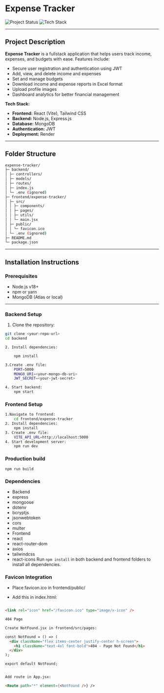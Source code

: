 # Expense Tracker

![Project Status](https://img.shields.io/badge/status-Completed-brightgreen)
![Tech Stack](https://img.shields.io/badge/stack-React%20%7C%20Node.js%20%7C%20MongoDB-blue)

---

## **Project Description**
**Expense Tracker** is a fullstack application that helps users track income, expenses, and budgets with ease. Features include:

- Secure user registration and authentication using JWT
- Add, view, and delete income and expenses
- Set and manage budgets
- Download income and expense reports in Excel format
- Upload profile images
- Dashboard analytics for better financial management

**Tech Stack:**

- **Frontend:** React (Vite), Tailwind CSS  
- **Backend:** Node.js, Express.js  
- **Database:** MongoDB  
- **Authentication:** JWT  
- **Deployment:** Render  

---

## **Folder Structure**
```bash
expense-tracker/
├─ backend/
│ ├─ controllers/
│ ├─ models/
│ ├─ routes/
│ ├─ index.js
│ └─ .env (ignored)
├─ frontend/expense-tracker/
│ ├─ src/
│ │ ├─ components/
│ │ ├─ pages/
│ │ ├─ utils/
│ │ └─ main.jsx
│ ├─ public/
│ │ └─ favicon.ico
│ └─ .env (ignored)
├─ README.md
└─ package.json
```

---

## **Installation Instructions**

### Prerequisites
- Node.js v18+  
- npm or yarn  
- MongoDB (Atlas or local)  

---

### Backend Setup

1. Clone the repository:

```bash
git clone <your-repo-url>
cd backend

2. Install dependencies:

    npm install

3.Create .env file:
    PORT=5000
    MONGO_URI=<your-mongo-db-uri>
    JWT_SECRET=<your-jwt-secret>

4. Start backend:
    npm start
```

### Frontend Setup
```bash
1.Navigate to frontend:
    cd frontend/expense-tracker
2. Install dependencies:
    npm install
3. Create .env file:
    VITE_API_URL=http://localhost:5000
4. Start development server:
    npm run dev
```

### Production build

`npm run build`

### Dependencies
- Backend
- express
- mongoose
- dotenv
- bcryptjs
- jsonwebtoken
- cors
- multer
- Frontend
- react
- react-router-dom
- axios
- tailwindcss
- react-icons
Run `npm install` in both backend and frontend folders to install all dependencies.

### Favicon Integration

- Place favicon.ico in frontend/public/

- Add this in index.html:

```html

<link rel="icon" href="/favicon.ico" type="image/x-icon" />

404 Page

Create NotFound.jsx in frontend/src/pages:

const NotFound = () => (
  <div className="flex items-center justify-center h-screen">
    <h1 className="text-4xl font-bold">404 - Page Not Found</h1>
  </div>
);

export default NotFound;


Add route in App.jsx:

<Route path="*" element={<NotFound />} />
